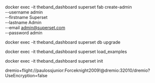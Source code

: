 
docker exec -it theband_dashboard superset fab create-admin \
              --username admin \
              --firstname Superset \
              --lastname Admin \
              --email admin@superset.com \
              --password admin

docker exec -it theband_dashboard superset db upgrade

docker exec -it theband_dashboard superset load_examples

docker exec -it theband_dashboard superset init

dremio+flight://paulossjunior:Forceknight2009!@dremio:32010/dremio?UseEncryption=false